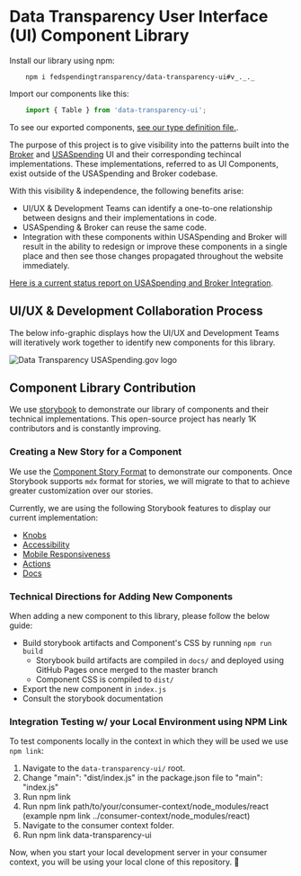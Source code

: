 # Data Transparency User Interface (UI) Component Library

Install our library using npm:

```shell
    npm i fedspendingtransparency/data-transparency-ui#v_._._
```

Import our components like this:

```javascript
    import { Table } from 'data-transparency-ui';
```

To see our exported components, [see our type definition file.](https://github.com/fedspendingtransparency/data-transparency-ui/blob/master/index.d.ts).

The purpose of this project is to give visibility into the patterns built into the 
[Broker](https://broker.usaspending.gov/) and [USASpending](https://usaspending.gov/) UI and their corresponding techincal implementations.
These implementations, referred to as UI Components, exist outside of the USASpending
and Broker codebase.

With this visibility & independence, the following benefits arise:

- UI/UX & Development Teams can identify a one-to-one relationship between designs and their implementations in code.
- USASpending & Broker can reuse the same code.
- Integration with these components within USASpending and Broker will result in the ability to redesign or improve these components
in a single place and then see those changes propagated throughout the website immediately.

[Here is a current status report on USASpending and Broker Integration](https://github.com/fedspendingtransparency/data-act-documentation/blob/data-transparency-ui/frontend_apps/component-library-integration-status.md).

## UI/UX & Development Collaboration Process

The below info-graphic displays how the UI/UX and Development Teams will iteratively work together to identify new components for this library.

<img src={infoGraphic} alt="Data Transparency USASpending.gov logo" />

## Component Library Contribution

We use [storybook](https://github.com/storybookjs/storybook) to demonstrate our library of components and their technical implementations.
This open-source project has nearly 1K contributors and is constantly improving.

### Creating a New Story for a Component

We use the [Component Story Format](https://storybook.js.org/docs/formats/component-story-format/) to demonstrate our components. Once
Storybook supports `mdx` format for stories, we will migrate to that to achieve greater customization over our stories.

Currently, we are using the following Storybook features to display our current implementation:

- [Knobs](https://github.com/storybookjs/storybook/tree/master/addons/knobs)
- [Accessibility](https://github.com/storybookjs/storybook/tree/master/addons/a11y)
- [Mobile Responsiveness](https://github.com/storybookjs/storybook/tree/master/addons/viewport)
- [Actions](https://github.com/storybookjs/storybook/tree/master/addons/actions)
- [Docs](https://github.com/storybookjs/storybook/tree/master/addons/docs)

### Technical Directions for Adding New Components

When adding a new component to this library, please follow the below guide:
- Build storybook artifacts and Component's CSS by running `npm run build`
    - Storybook build artifacts are compiled in `docs/` and deployed using GitHub Pages once merged to the master branch
    - Component CSS is compiled to `dist/`
- Export the new component in `index.js`
- Consult the storybook documentation

### Integration Testing w/ your Local Environment using NPM Link

To test components locally in the context in which they will be used we use `npm link`:

1. Navigate to the `data-transparency-ui/` root.
2. Change "main": "dist/index.js" in the package.json file to "main": "index.js"
3. Run npm link
4. Run npm link path/to/your/consumer-context/node_modules/react (example npm link ../consumer-context/node_modules/react)
5. Navigate to the consumer context folder.
6. Run npm link data-transparency-ui

Now, when you start your local development server in your consumer context, you will be using your local clone of this repository. 🙌
